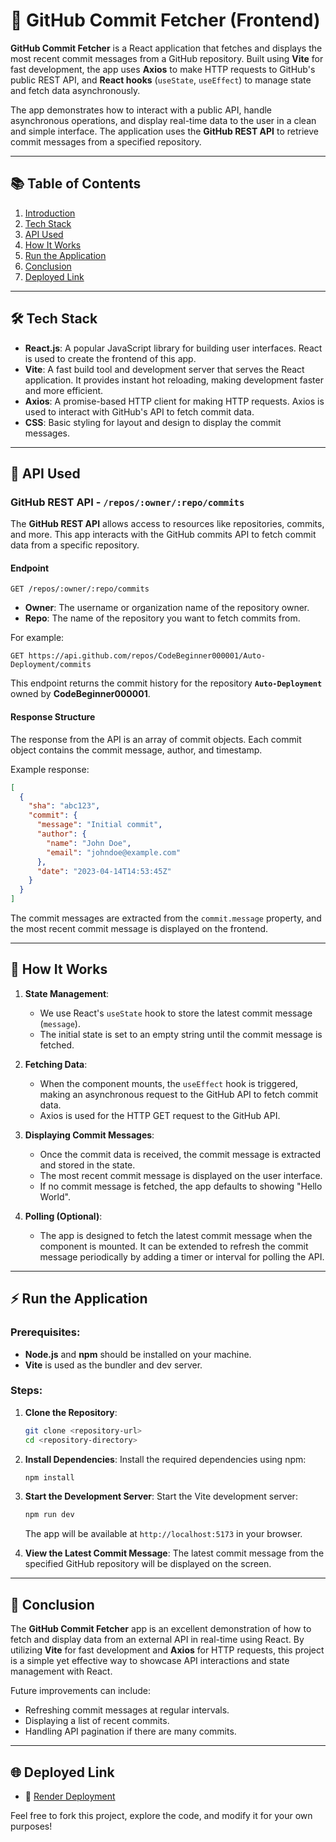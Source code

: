 # 🚀 GitHub Commit Fetcher (Frontend)

**GitHub Commit Fetcher** is a React application that fetches and displays the most recent commit messages from a GitHub repository. Built using **Vite** for fast development, the app uses **Axios** to make HTTP requests to GitHub's public REST API, and **React hooks** (`useState`, `useEffect`) to manage state and fetch data asynchronously.

The app demonstrates how to interact with a public API, handle asynchronous operations, and display real-time data to the user in a clean and simple interface. The application uses the **GitHub REST API** to retrieve commit messages from a specified repository.

---
## 📚 Table of Contents
1. [Introduction](#introduction)
2. [Tech Stack](#tech-stack)
3. [API Used](#api-used)
4. [How It Works](#how-it-works)
5. [Run the Application](#run-the-application)
6. [Conclusion](#conclusion)
7. [Deployed Link](#deployed-link)

---

## 🛠 Tech Stack

- **React.js**: A popular JavaScript library for building user interfaces. React is used to create the frontend of this app.
- **Vite**: A fast build tool and development server that serves the React application. It provides instant hot reloading, making development faster and more efficient.
- **Axios**: A promise-based HTTP client for making HTTP requests. Axios is used to interact with GitHub's API to fetch commit data.
- **CSS**: Basic styling for layout and design to display the commit messages.

---

## 🔌 API Used

### GitHub REST API - `/repos/:owner/:repo/commits`

The **GitHub REST API** allows access to resources like repositories, commits, and more. This app interacts with the GitHub commits API to fetch commit data from a specific repository.

#### Endpoint
```
GET /repos/:owner/:repo/commits
```

- **Owner**: The username or organization name of the repository owner.
- **Repo**: The name of the repository you want to fetch commits from.

For example:
```
GET https://api.github.com/repos/CodeBeginner000001/Auto-Deployment/commits
```

This endpoint returns the commit history for the repository **`Auto-Deployment`** owned by **CodeBeginner000001**.

#### Response Structure
The response from the API is an array of commit objects. Each commit object contains the commit message, author, and timestamp.

Example response:
```json
[
  {
    "sha": "abc123",
    "commit": {
      "message": "Initial commit",
      "author": {
        "name": "John Doe",
        "email": "johndoe@example.com"
      },
      "date": "2023-04-14T14:53:45Z"
    }
  }
]
```

The commit messages are extracted from the `commit.message` property, and the most recent commit message is displayed on the frontend.

---

## 🔄 How It Works

1. **State Management**:
   - We use React's `useState` hook to store the latest commit message (`message`).
   - The initial state is set to an empty string until the commit message is fetched.

2. **Fetching Data**:
   - When the component mounts, the `useEffect` hook is triggered, making an asynchronous request to the GitHub API to fetch commit data.
   - Axios is used for the HTTP GET request to the GitHub API.

3. **Displaying Commit Messages**:
   - Once the commit data is received, the commit message is extracted and stored in the state.
   - The most recent commit message is displayed on the user interface.
   - If no commit message is fetched, the app defaults to showing "Hello World".

4. **Polling (Optional)**:
   - The app is designed to fetch the latest commit message when the component is mounted. It can be extended to refresh the commit message periodically by adding a timer or interval for polling the API.

---

## ⚡ Run the Application

### Prerequisites:
- **Node.js** and **npm** should be installed on your machine.
- **Vite** is used as the bundler and dev server.

### Steps:

1. **Clone the Repository**:
   ```bash
   git clone <repository-url>
   cd <repository-directory>
   ```

2. **Install Dependencies**:
   Install the required dependencies using npm:
   ```bash
   npm install
   ```

3. **Start the Development Server**:
   Start the Vite development server:
   ```bash
   npm run dev
   ```
   The app will be available at `http://localhost:5173` in your browser.

4. **View the Latest Commit Message**:
   The latest commit message from the specified GitHub repository will be displayed on the screen.

---

## 🏁 Conclusion

The **GitHub Commit Fetcher** app is an excellent demonstration of how to fetch and display data from an external API in real-time using React. By utilizing **Vite** for fast development and **Axios** for HTTP requests, this project is a simple yet effective way to showcase API interactions and state management with React.

Future improvements can include:
- Refreshing commit messages at regular intervals.
- Displaying a list of recent commits.
- Handling API pagination if there are many commits.

---

## 🌐 Deployed Link

- 🔗 [Render Deployment](https://see-commit-pull-based.onrender.com)
  
Feel free to fork this project, explore the code, and modify it for your own purposes!

